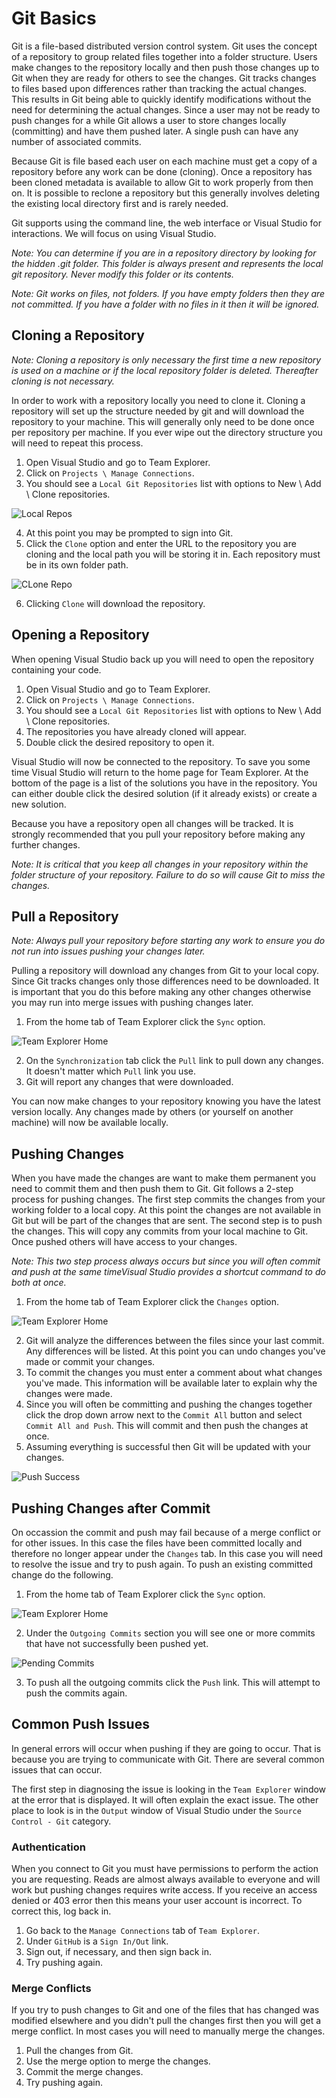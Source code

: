 # Git Basics

Git is a file-based distributed version control system. Git uses the concept of a repository to group related files together into a folder structure. Users make changes to the repository locally and then push those changes up to Git when they are ready for others to see the changes. Git tracks changes to files based upon differences rather than tracking the actual changes. This results in Git being able to quickly identify modifications without the need for determining the actual changes. Since a user may not be ready to push changes for a while Git allows a user to store changes locally (committing) and have them pushed later. A single push can have any number of associated commits.

Because Git is file based each user on each machine must get a copy of a repository before any work can be done (cloning). Once a repository has been cloned metadata is available to allow Git to work properly from then on. It is possible to reclone a repository but this generally involves deleting the existing local directory first and is rarely needed.

Git supports using the command line, the web interface or Visual Studio for interactions. We will focus on using Visual Studio.

*Note: You can determine if you are in a repository directory by looking for the hidden .git folder. This folder is always present and represents the local git repository. Never modify this folder or its contents.*

*Note: Git works on files, not folders. If you have empty folders then they are not committed. If you have a folder with no files in it then it will be ignored.*

## Cloning a Repository

*Note: Cloning a repository is only necessary the first time a new repository is used on a machine or if the local repository folder is deleted. Thereafter cloning is not necessary.*

In order to work with a repository locally you need to clone it. Cloning a repository will set up the structure needed by git and will download the repository to your machine. This will generally only need to be done once per repository per machine. If you ever wipe out the directory structure you will need to repeat this process.

1. Open Visual Studio and go to Team Explorer.
2. Click on ```Projects \ Manage Connections```. 
3. You should see a ```Local Git Repositories``` list with options to New \ Add \ Clone repositories.

![Local Repos](manage-connection.png)

4. At this point you may be prompted to sign into Git.
5. Click the ```Clone``` option and enter the URL to the repository you are cloning and the local path you will be storing it in. Each repository must be in its own folder path. 

![CLone Repo](clone-repo.png)

6. Clicking ```Clone``` will download the repository.

## Opening a Repository

When opening Visual Studio back up you will need to open the repository containing your code.

1. Open Visual Studio and go to Team Explorer.
2. Click on ```Projects \ Manage Connections```. 
3. You should see a ```Local Git Repositories``` list with options to New \ Add \ Clone repositories.
4. The repositories you have already cloned will appear. 
5. Double click the desired repository to open it.

Visual Studio will now be connected to the repository. To save you some time Visual Studio will return to the home page for Team Explorer. At the bottom of the page is a list of the solutions you have in the repository. You can either double click the desired solution (if it already exists) or create a new solution. 

Because you have a repository open all changes will be tracked. It is strongly recommended that you pull your repository before making any further changes.

*Note: It is critical that you keep all changes in your repository within the folder structure of your repository. Failure to do so will cause Git to miss the changes.*

## Pull a Repository

*Note: Always pull your repository before starting any work to ensure you do not run into issues pushing your changes later.*

Pulling a repository will download any changes from Git to your local copy. Since Git tracks changes only those differences need to be downloaded. It is important that you do this before making any other changes otherwise you may run into merge issues with pushing changes later.

1. From the home tab of Team Explorer click the ```Sync``` option.

![Team Explorer Home](teamexplorer-home.png)

2. On the ```Synchronization``` tab click the ```Pull``` link to pull down any changes. It doesn't matter which ```Pull``` link you use.
3. Git will report any changes that were downloaded.

You can now make changes to your repository knowing you have the latest version locally. Any changes made by others (or yourself on another machine) will now be available locally.

## Pushing Changes

When you have made the changes are want to make them permanent you need to commit them and then push them to Git. Git follows a 2-step process for pushing changes. The first step commits the changes from your working folder to a local copy. At this point the changes are not available in Git but will be part of the changes that are sent. The second step is to push the changes. This will copy any commits from your local machine to Git. Once pushed others will have access to your changes. 

*Note: This two step process always occurs but since you will often commit and push at the same timeVisual Studio provides a shortcut command to do both at once.*

1. From the home tab of Team Explorer click the ```Changes``` option.

![Team Explorer Home](teamexplorer-home.png)
 
2. Git will analyze the differences between the files since your last commit. Any differences will be listed. At this point you can undo changes you've made or commit your changes.
3. To commit the changes you must enter a comment about what changes you've made. This information will be available later to explain why the changes were made.
4. Since you will often be committing and pushing the changes together click the drop down arrow next to the ```Commit All``` button and select ```Commit All and Push```. This will commit and then push the changes at once.
5. Assuming everything is successful then Git will be updated with your changes. 

![Push Success](push-success.png)

## Pushing Changes after Commit

On occassion the commit and push may fail because of a merge conflict or for other issues. In this case the files have been committed locally and therefore no longer appear under the ```Changes``` tab. In this case you will need to resolve the issue and try to push again. To push an existing committed change do the following.

1. From the home tab of Team Explorer click the ```Sync``` option.

![Team Explorer Home](teamexplorer-home.png)
 
2. Under the ```Outgoing Commits``` section you will see one or more commits that have not successfully been pushed yet.

![Pending Commits](outgoing-changes.png)

3. To push all the outgoing commits click the ```Push``` link. This will attempt to push the commits again.

## Common Push Issues

In general errors will occur when pushing if they are going to occur. That is because you are trying to communicate with Git. There are several common issues that can occur. 

The first step in diagnosing the issue is looking in the ```Team Explorer``` window at the error that is displayed. It will often explain the exact issue. The other place to look is in the ```Output``` window of Visual Studio under the ```Source Control - Git``` category.

### Authentication

When you connect to Git you must have permissions to perform the action you are requesting. Reads are almost always available to everyone and will work but pushing changes requires write access. If you receive an access denied or 403 error then this means your user account is incorrect. To correct this, log back in.

1. Go back to the ```Manage Connections``` tab of ```Team Explorer```.
2. Under ```GitHub``` is a ```Sign In/Out``` link. 
3. Sign out, if necessary, and then sign back in.
4. Try pushing again.

### Merge Conflicts

If you try to push changes to Git and one of the files that has changed was modified elsewhere and you didn't pull the changes first then you will get a merge conflict. In most cases you will need to manually merge the changes. 

1. Pull the changes from Git.
2. Use the merge option to merge the changes.
3. Commit the merge changes.
4. Try pushing again.

 

